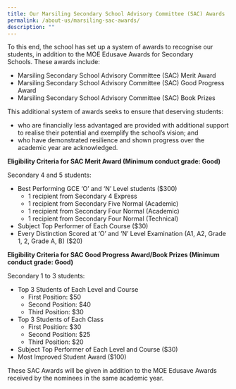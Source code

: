```yaml
---
title: Our Marsiling Secondary School Advisory Committee (SAC) Awards
permalink: /about-us/marsiling-sac-awards/
description: ""
---
```

To this end, the school has set up a system of awards to recognise our students, in addition to the MOE Edusave Awards for Secondary Schools. These awards include:

*   Marsiling Secondary School Advisory Committee (SAC) Merit Award
*   Marsiling Secondary School Advisory Committee (SAC) Good Progress Award
*   Marsiling Secondary School Advisory Committee (SAC) Book Prizes

This additional system of awards seeks to ensure that deserving students:

*   who are financially less advantaged are provided with additional support to realise their potential and exemplify the school’s vision; and
*   who have demonstrated resilience and shown progress over the academic year are acknowledged.

**Eligibility Criteria for SAC Merit Award (Minimum conduct grade: Good)**

Secondary 4 and 5 students:

*   Best Performing GCE ‘O’ and ‘N’ Level students ($300)
    *   1 recipient from Secondary 4 Express
    *   1 recipient from Secondary Five Normal (Academic)
    *   1 recipient from Secondary Four Normal (Academic)
    *   1 recipient from Secondary Four Normal (Technical)
*   Subject Top Performer of Each Course ($30)
*   Every Distinction Scored at ‘O’ and ‘N’ Level Examination (A1, A2, Grade 1, 2, Grade A, B) ($20)

**Eligibility Criteria for SAC Good Progress Award/Book Prizes (Minimum conduct grade: Good)**

Secondary 1 to 3 students:

*   Top 3 Students of Each Level and Course
    *   First Position: $50
    *   Second Position: $40
    *   Third Position: $30
*   Top 3 Students of Each Class
    *   First Position: $30
    *   Second Position: $25
    *   Third Position: $20
*   Subject Top Performer of Each Level and Course ($30)
*   Most Improved Student Award ($100)

These SAC Awards will be given in addition to the MOE Edusave Awards received by the nominees in the same academic year.